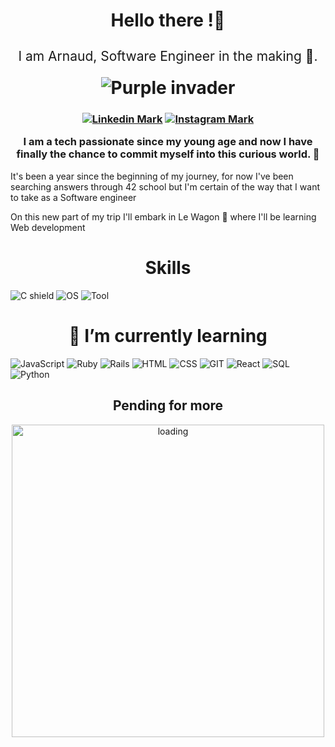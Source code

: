 <h1 align="center">
 <p> Hello there !👋 </p>
 <p style="font-size: 75%; font-weight: normal;" > I am Arnaud, Software Engineer in the making 👾.</p>
 <picture>
  <source media="(prefers-color-scheme: dark)" srcset="https://imgs.search.brave.com/sqSOvEojOjttMedXWXkyBN5l5-TLxXpYWDH7kztuBqM/rs:fit:500:0:0/g:ce/aHR0cHM6Ly9jZG4t/MC5lbW9qaXMud2lr/aS9lbW9qaS1waWNz/L2dvb2dsZS9uZXct/bW9vbi1nb29nbGUu/cG5n">
  <source media="(prefers-color-scheme: light)" srcset="https://imgs.search.brave.com/Z0pwzdS-M-5BL-eqEY5tTRcLt4X-   Af2jpbfnXdEMBYg/rs:fit:500:0:0/g:ce/aHR0cHM6Ly9zdGF0/aWMtMDAuaWNvbmR1/Y2suY29tL2Fzc2V0/cy4wMC9mdWxsLW1v/b24tZW1vamktMjA0/OHgyMDQ4LWNvaXN6/ZHFoLnBuZw">
  <img alt="Purple invader" src="https://imgs.search.brave.com/p6jWG00tUCZ41Tp3byw0y75xT7SAw5zt_G_5W5BPkUc/rs:fit:500:0:0/g:ce/aHR0cHM6Ly9jZG4t/MC5lbW9qaXMud2lr/aS9lbW9qaS1waWNz/L29wZW5tb2ppL2Fs/aWVuLW1vbnN0ZXIt/b3Blbm1vamkucG5n">
 </picture>
</h1>
<h3>
<p align="center">
 <a href="https://www.linkedin.com/in/arnaud-dugain-0661401a1/"><img alt="Linkedin Mark" src="https://img.shields.io/badge/LinkedIn-blue"></a>
 <a href="https://www.instagram.com/schifffer/"><img alt="Instagram Mark" src="https://img.shields.io/badge/Instagram-%23ee2a7b"></a>
 <p align="center">I am a tech passionate since my young age and now I have finally the chance to commit myself into this curious world. 🚀</p>
</p>
 </h3>
<p>It's been a year since the beginning of my journey, for now I've been searching answers through 42 school but I'm certain of the way that I want to take as a Software engineer</p>
<p>On this new part of my trip I'll embark in Le Wagon 🚂 where I'll be learning Web development</p>

<h1 align="center">Skills</h1>

<img alt="C shield" src="https://img.shields.io/badge/Code-C-blue">

<img alt="OS" src="https://img.shields.io/badge/OS-Ubuntu-orange">

<img alt="Tool" src="https://img.shields.io/badge/Tool-VS_Code-purple">

<h1 align="center">🌱 I’m currently learning</h1>
<img alt="JavaScript" src="https://img.shields.io/badge/Code-Javascript-informational?style=flat&logo=javascript&logoColor=white&color=7F00FF">
<img alt="Ruby" src="https://img.shields.io/badge/Code-Ruby-informational?style=flat&logo=ruby&logoColor=white&color=7F00FF">
<img alt="Rails" src="https://img.shields.io/badge/Framework-Rails-informational?style=flat&logo=Ruby%20on%20Rails&logoColor=white&color=7F00FF">
<img alt="HTML" src="https://img.shields.io/badge/Code-HTML5-informational?style=flat&logo=html5&logoColor=white&color=7F00FF">
<img alt="CSS" src="https://img.shields.io/badge/Style-CSS-informational?style=flat&logo=css3&logoColor=white&color=7F00FF">
<img alt="GIT" src="https://img.shields.io/badge/Tools-GIT-informational?style=flat&logo=git&logoColor=white&color=7F00FF">
<img alt="React" src="https://img.shields.io/badge/Framework-React-informational?style=flat&logo=react&logoColor=white&color=7F00FF">
<img alt="SQL" src="https://img.shields.io/badge/Database-MySQL-informational?style=flat&logo=MySQL&logoColor=white&color=7F00FF">
<img alt="Python" src="https://img.shields.io/badge/Code-Python-purple?style=flat&logo=Python&logoColor=white&color=7F00FF">

<h2 align="center">Pending for more</h2>
<p align="center">
<img alt="loading" src="https://static.vecteezy.com/system/resources/previews/017/177/700/non_2x/loading-bar-progress-icon-with-transparent-background-free-png.png" width=500 height=500>
</p>
<!--
**Schiffer440/Schiffer440** is a ✨ _special_ ✨ repository because its `README.md` (this file) appears on your GitHub profile.

Here are some ideas to get you started:

- 🔭 I’m currently working on ...
- 🌱 I’m currently learning ...
- 👯 I’m looking to collaborate on ...
- 🤔 I’m looking for help with ...
- 💬 Ask me about ...
- 📫 How to reach me: ...
- 😄 Pronouns: ...
- ⚡ Fun fact: ...
-->

